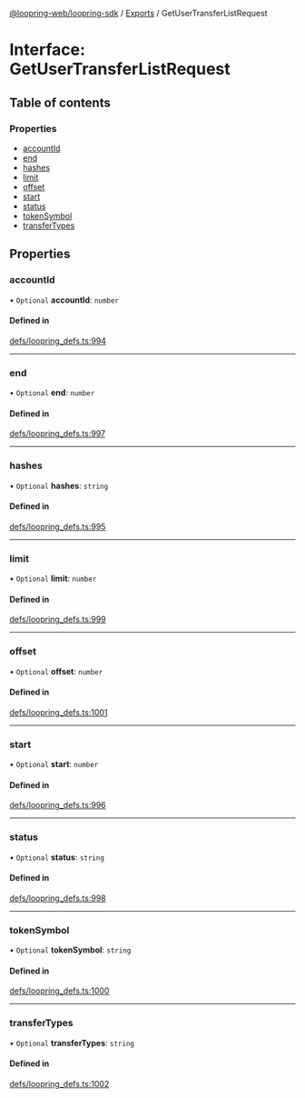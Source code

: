 [@loopring-web/loopring-sdk](../README.md) / [Exports](../modules.md) / GetUserTransferListRequest

# Interface: GetUserTransferListRequest

## Table of contents

### Properties

- [accountId](GetUserTransferListRequest.md#accountid)
- [end](GetUserTransferListRequest.md#end)
- [hashes](GetUserTransferListRequest.md#hashes)
- [limit](GetUserTransferListRequest.md#limit)
- [offset](GetUserTransferListRequest.md#offset)
- [start](GetUserTransferListRequest.md#start)
- [status](GetUserTransferListRequest.md#status)
- [tokenSymbol](GetUserTransferListRequest.md#tokensymbol)
- [transferTypes](GetUserTransferListRequest.md#transfertypes)

## Properties

### accountId

• `Optional` **accountId**: `number`

#### Defined in

[defs/loopring_defs.ts:994](https://github.com/Loopring/loopring_sdk/blob/f91f904/src/defs/loopring_defs.ts#L994)

___

### end

• `Optional` **end**: `number`

#### Defined in

[defs/loopring_defs.ts:997](https://github.com/Loopring/loopring_sdk/blob/f91f904/src/defs/loopring_defs.ts#L997)

___

### hashes

• `Optional` **hashes**: `string`

#### Defined in

[defs/loopring_defs.ts:995](https://github.com/Loopring/loopring_sdk/blob/f91f904/src/defs/loopring_defs.ts#L995)

___

### limit

• `Optional` **limit**: `number`

#### Defined in

[defs/loopring_defs.ts:999](https://github.com/Loopring/loopring_sdk/blob/f91f904/src/defs/loopring_defs.ts#L999)

___

### offset

• `Optional` **offset**: `number`

#### Defined in

[defs/loopring_defs.ts:1001](https://github.com/Loopring/loopring_sdk/blob/f91f904/src/defs/loopring_defs.ts#L1001)

___

### start

• `Optional` **start**: `number`

#### Defined in

[defs/loopring_defs.ts:996](https://github.com/Loopring/loopring_sdk/blob/f91f904/src/defs/loopring_defs.ts#L996)

___

### status

• `Optional` **status**: `string`

#### Defined in

[defs/loopring_defs.ts:998](https://github.com/Loopring/loopring_sdk/blob/f91f904/src/defs/loopring_defs.ts#L998)

___

### tokenSymbol

• `Optional` **tokenSymbol**: `string`

#### Defined in

[defs/loopring_defs.ts:1000](https://github.com/Loopring/loopring_sdk/blob/f91f904/src/defs/loopring_defs.ts#L1000)

___

### transferTypes

• `Optional` **transferTypes**: `string`

#### Defined in

[defs/loopring_defs.ts:1002](https://github.com/Loopring/loopring_sdk/blob/f91f904/src/defs/loopring_defs.ts#L1002)
